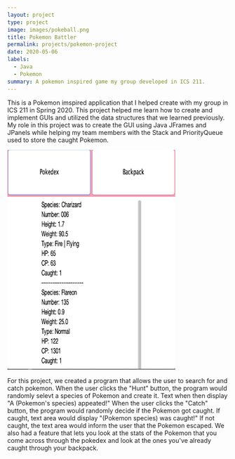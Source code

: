 ```yaml
---
layout: project
type: project
image: images/pokeball.png
title: Pokemon Battler
permalink: projects/pokemon-project
date: 2020-05-06
labels:
  - Java
  - Pokemon
summary: A pokemon inspired game my group developed in ICS 211.
---
```


<iimg class="ui medium right floated rounded image" src="../images/pokemon-game.png" width="383" height="462" >  


This is a Pokemon imspired application that I helped create with my group in ICS 211 in Spring 2020. This project helped me learn how to create and implement GUIs and utilized the data structures that we learned previously. My role in this project was to create the GUI using Java JFrames and JPanels while helping my team members with the Stack and PriorityQueue used to store the caught Pokemon.  

<img class="ui medium left floated rounded image" src="../images/pokemon-stats.png" width="383" height="500">

For this project, we created a program that allows the user to search for and catch pokemon. When the user clicks the "Hunt" button, the program would randomly selevt a species of Pokemon and create it. Text when then display "A (Pokemon's species) appeated!" When the user clicks the "Catch" button, the program would randomly decide if the Pokemon got caught. If caught, text area would display "(Pokemon species) was caught!" If not caught, the text area would inform the user that the Pokemon escaped. We also had a feature that lets you look at the stats of the Pokemon that you come across through the pokedex and look at the ones you've already caught through your backpack. 



